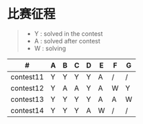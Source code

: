 # 比赛征程
> * Y : solved in the contest
> * A : solved after contest
> * W : solving


  \# |  A  |  B  |  C  |  D  |  E  |  F  |  G  
---|---|---|---|---|---|---|---
|contest11|Y|Y|Y|Y|A|/|/
|contest12|Y|A|A|Y|A|W|Y
|contest13|Y|Y|Y|Y|A|A|W
|contest14|Y|Y|Y|A|W|/|/
